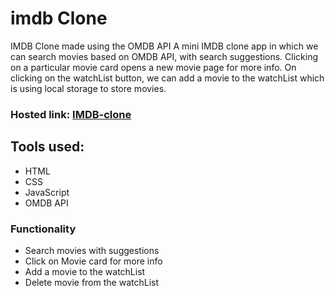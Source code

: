 # imdb Clone
IMDB Clone made using the OMDB API
A mini IMDB clone app in which we can search movies based on OMDB API, with search suggestions. Clicking on a particular movie card opens a new movie page for more info. On clicking on the watchList button, we can add a movie to the watchList which is using local storage to store movies.

### Hosted link: [IMDB-clone](https://rahul4019.github.io/IMDB-clone/)

## Tools used:
* HTML
* CSS
* JavaScript
* OMDB API

### Functionality
* Search movies with suggestions
* Click on Movie card for more info
* Add a movie to the watchList
* Delete movie from the watchList

